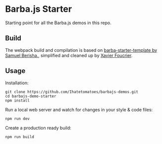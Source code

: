 # Barba.js Starter

Starting point for all the Barba.js demos in this repo.

## Build

The webpack build and compilation is based on [barba-starter-template by Samuel Berisha.](https://github.com/mrsamse/barba-starter-template), simplified and cleaned up by [Xavier Foucrier](https://github.com/xavierfoucrier).

## Usage

Installation:

```
git clone https://github.com/Ihatetomatoes/barbajs-demos.git
cd barbajs-demo-starter
npm install
```

Run a local web server and watch for changes in your style & code files:

```
npm run dev
```

Create a production ready build:

```
npm run build
```
